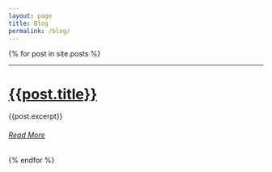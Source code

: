 ```yaml
---
layout: page
title: Blog
permalink: /blog/
---
```


{% for post in site.posts %}

<hr>

# [{{post.title}}]({{site.baseurl}}{{post.url}})

{{post.excerpt}}


###### [Read More]({{site.baseurl}}{{post.url}})

{% endfor %}
